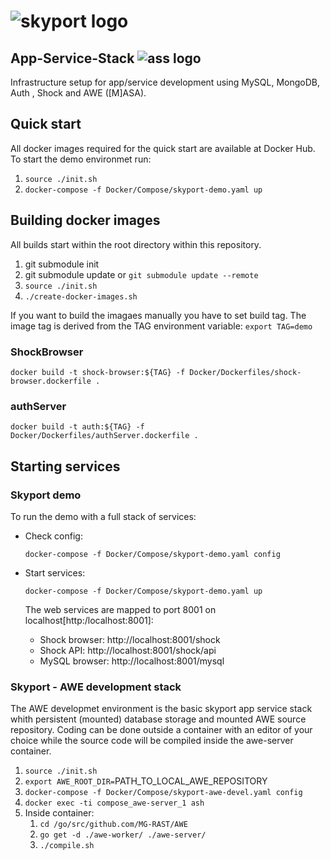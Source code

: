 # ![skyport logo][skyport]

## App-Service-Stack ![ass logo][logo]
 Infrastructure setup for app/service development using MySQL, MongoDB, Auth , Shock and AWE ([M]ASA).





[logo]: https://github.com/wilke/App-Service-Stack/blob/master/data/pictures/donkey.jpg "Donkey aka ass"
[skyport]: https://github.com/wilke/App-Service-Stack/blob/master/data/pictures/skyportlogo.png "Containerized infrastructure"


## Quick start

All docker images required for the quick start are available at Docker Hub. To start the demo environmet run: 

1. ```source ./init.sh ```
2. ```docker-compose -f Docker/Compose/skyport-demo.yaml up```




## Building docker images

All builds start within the root directory within this repository.

1. git submodule init
2. git submodule update or `git submodule update --remote`  
3. `source ./init.sh`
4. `./create-docker-images.sh`

If you want to build the imagaes manually you have to set build tag. The image tag is derived from the TAG environment variable:
`export TAG=demo`

### ShockBrowser

 `docker build -t shock-browser:${TAG} -f Docker/Dockerfiles/shock-browser.dockerfile .`
 
### authServer
 
 `docker build -t auth:${TAG} -f Docker/Dockerfiles/authServer.dockerfile .`

### 
 
## Starting services




### Skyport demo

To run the demo with a full stack of services:

- Check config:

  `docker-compose -f Docker/Compose/skyport-demo.yaml config`
- Start services:

  `docker-compose -f Docker/Compose/skyport-demo.yaml up` 

  The web services are mapped to port 8001 on localhost[http:/localhost:8001]:
 
  - Shock browser: http://localhost:8001/shock
  - Shock API: http://localhost:8001/shock/api
  - MySQL browser: http://localhost:8001/mysql

### Skyport - AWE development stack

The AWE developmet environment is the basic skyport app service stack whith persistent (mounted) database storage and mounted AWE source repository. Coding can be done outside a container with an editor of your choice while the source code will be compiled inside the awe-server container.

1. `source ./init.sh`
2. `export AWE_ROOT_DIR=`PATH_TO_LOCAL_AWE_REPOSITORY
3. `docker-compose -f Docker/Compose/skyport-awe-devel.yaml config`
4. `docker exec -ti compose_awe-server_1 ash`
5. Inside container:
    1. `cd /go/src/github.com/MG-RAST/AWE`
    2. `go get -d ./awe-worker/ ./awe-server/` 
    3. `./compile.sh`
